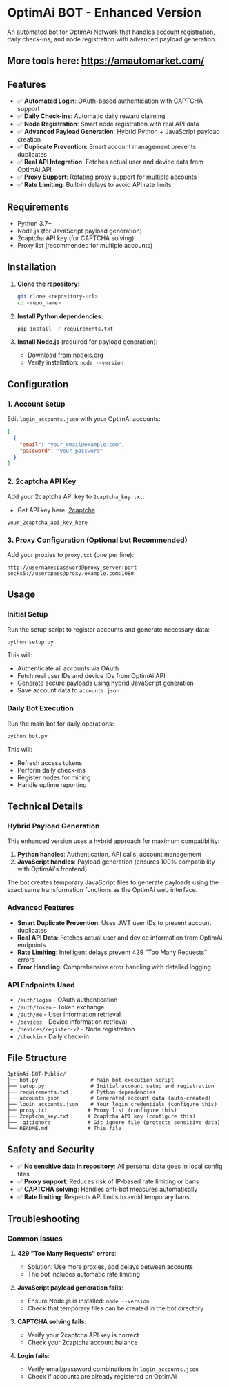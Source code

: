 # OptimAi BOT - Enhanced Version

An automated bot for OptimAi Network that handles account registration, daily check-ins, and node registration with advanced payload generation.

## More tools here: https://amautomarket.com/

## Features

- ✅ **Automated Login**: OAuth-based authentication with CAPTCHA support
- ✅ **Daily Check-ins**: Automatic daily reward claiming
- ✅ **Node Registration**: Smart node registration with real API data
- ✅ **Advanced Payload Generation**: Hybrid Python + JavaScript payload creation
- ✅ **Duplicate Prevention**: Smart account management prevents duplicates
- ✅ **Real API Integration**: Fetches actual user and device data from OptimAi API
- ✅ **Proxy Support**: Rotating proxy support for multiple accounts
- ✅ **Rate Limiting**: Built-in delays to avoid API rate limits

## Requirements

- Python 3.7+
- Node.js (for JavaScript payload generation)
- 2captcha API key (for CAPTCHA solving)
- Proxy list (recommended for multiple accounts)

## Installation

1. **Clone the repository**:

   ```bash
   git clone <repository-url>
   cd <repo_name>
   ```

2. **Install Python dependencies**:

   ```bash
   pip install -r requirements.txt
   ```

3. **Install Node.js** (required for payload generation):
   - Download from [nodejs.org](https://nodejs.org/)
   - Verify installation: `node --version`

## Configuration

### 1. Account Setup

Edit `login_accounts.json` with your OptimAi accounts:

```json
[
  {
    "email": "your_email@example.com",
    "password": "your_password"
  }
]
```

### 2. 2captcha API Key

Add your 2captcha API key to `2captcha_key.txt`:

- Get API key here: [2captcha](https://2captcha.com/?from=24402314)

```
your_2captcha_api_key_here
```

### 3. Proxy Configuration (Optional but Recommended)

Add your proxies to `proxy.txt` (one per line):

```
http://username:password@proxy_server:port
socks5://user:pass@proxy.example.com:1080
```

## Usage

### Initial Setup

Run the setup script to register accounts and generate necessary data:

```bash
python setup.py
```

This will:

- Authenticate all accounts via OAuth
- Fetch real user IDs and device IDs from OptimAi API
- Generate secure payloads using hybrid JavaScript generation
- Save account data to `accounts.json`

### Daily Bot Execution

Run the main bot for daily operations:

```bash
python bot.py
```

This will:

- Refresh access tokens
- Perform daily check-ins
- Register nodes for mining
- Handle uptime reporting

## Technical Details

### Hybrid Payload Generation

This enhanced version uses a hybrid approach for maximum compatibility:

1. **Python handles**: Authentication, API calls, account management
2. **JavaScript handles**: Payload generation (ensures 100% compatibility with OptimAi's frontend)

The bot creates temporary JavaScript files to generate payloads using the exact same transformation functions as the OptimAi web interface.

### Advanced Features

- **Smart Duplicate Prevention**: Uses JWT user IDs to prevent account duplicates
- **Real API Data**: Fetches actual user and device information from OptimAi endpoints
- **Rate Limiting**: Intelligent delays prevent 429 "Too Many Requests" errors
- **Error Handling**: Comprehensive error handling with detailed logging

### API Endpoints Used

- `/auth/login` - OAuth authentication
- `/auth/token` - Token exchange
- `/auth/me` - User information retrieval
- `/devices` - Device information retrieval
- `/devices/register-v2` - Node registration
- `/checkin` - Daily check-in

## File Structure

```
OptimAi-BOT-Public/
├── bot.py                 # Main bot execution script
├── setup.py               # Initial account setup and registration
├── requirements.txt       # Python dependencies
├── accounts.json          # Generated account data (auto-created)
├── login_accounts.json    # Your login credentials (configure this)
├── proxy.txt             # Proxy list (configure this)
├── 2captcha_key.txt      # 2captcha API key (configure this)
├── .gitignore            # Git ignore file (protects sensitive data)
└── README.md             # This file
```

## Safety and Security

- ✅ **No sensitive data in repository**: All personal data goes in local config files
- ✅ **Proxy support**: Reduces risk of IP-based rate limiting or bans
- ✅ **CAPTCHA solving**: Handles anti-bot measures automatically
- ✅ **Rate limiting**: Respects API limits to avoid temporary bans

## Troubleshooting

### Common Issues

1. **429 "Too Many Requests" errors**:

   - Solution: Use more proxies, add delays between accounts
   - The bot includes automatic rate limiting

2. **JavaScript payload generation fails**:

   - Ensure Node.js is installed: `node --version`
   - Check that temporary files can be created in the bot directory

3. **CAPTCHA solving fails**:

   - Verify your 2captcha API key is correct
   - Check your 2captcha account balance

4. **Login fails**:
   - Verify email/password combinations in `login_accounts.json`
   - Check if accounts are already registered on OptimAi
